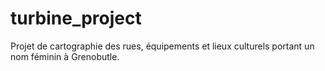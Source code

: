 # turbine_project

Projet de cartographie des rues, équipements et lieux culturels portant un nom féminin à Grenobutle.